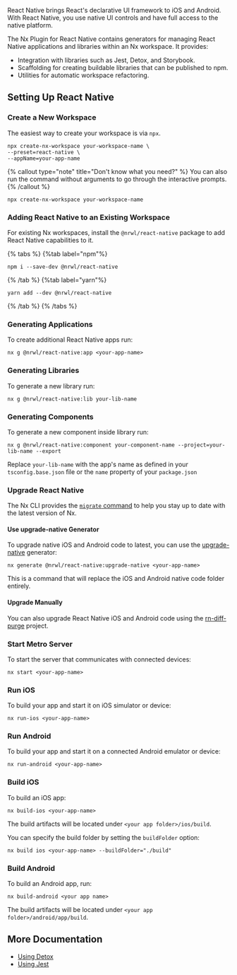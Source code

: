 React Native brings React's declarative UI framework to iOS and Android. With React Native, you use native UI controls and have full access to the native platform.

The Nx Plugin for React Native contains generators for managing React Native applications and libraries within an Nx workspace. It provides:

- Integration with libraries such as Jest, Detox, and Storybook.
- Scaffolding for creating buildable libraries that can be published to npm.
- Utilities for automatic workspace refactoring.

## Setting Up React Native

### Create a New Workspace

The easiest way to create your workspace is via `npx`.

```shell
npx create-nx-workspace your-workspace-name \
--preset=react-native \
--appName=your-app-name
```

{% callout type="note" title="Don't know what you need?" %}
You can also run the command without arguments to go through the interactive prompts.
{% /callout %}

```shell
npx create-nx-workspace your-workspace-name
```

### Adding React Native to an Existing Workspace

For existing Nx workspaces, install the `@nrwl/react-native` package to add React Native capabilities to it.

{% tabs %}
{%tab label="npm"%}

```shell
npm i --save-dev @nrwl/react-native
```

{% /tab %}
{%tab label="yarn"%}

```shell
yarn add --dev @nrwl/react-native
```

{% /tab %}
{% /tabs %}

### Generating Applications

To create additional React Native apps run:

```shell
nx g @nrwl/react-native:app <your-app-name>
```

### Generating Libraries

To generate a new library run:

```shell
nx g @nrwl/react-native:lib your-lib-name
```

### Generating Components

To generate a new component inside library run:

```shell
nx g @nrwl/react-native:component your-component-name --project=your-lib-name --export
```

Replace `your-lib-name` with the app's name as defined in your `tsconfig.base.json` file or the `name` property of your `package.json`

### Upgrade React Native

The Nx CLI provides the [`migrate` command](/core-features/automate-updating-dependencies) to help you stay up to date with the latest version of Nx.

#### Use upgrade-native Generator

To upgrade native iOS and Android code to latest, you can use the [upgrade-native](/packages/react-native/generators/upgrade-native) generator:

```shell
nx generate @nrwl/react-native:upgrade-native <your-app-name>
```

This is a command that will replace the iOS and Android native code folder entirely.

#### Upgrade Manually

You can also upgrade React Native iOS and Android code using the [rn-diff-purge](https://react-native-community.github.io/upgrade-helper/) project.

### Start Metro Server

To start the server that communicates with connected devices:

```shell
nx start <your-app-name>
```

### Run iOS

To build your app and start it on iOS simulator or device:

```shell
nx run-ios <your-app-name>
```

### Run Android

To build your app and start it on a connected Android emulator or device:

```shell
nx run-android <your-app-name>
```

### Build iOS

To build an iOS app:

```shell
nx build-ios <your-app-name>
```

The build artifacts will be located under `<your app folder>/ios/build`.

You can specify the build folder by setting the `buildFolder` option:

```shell
nx build ios <your-app-name> --buildFolder="./build"
```

### Build Android

To build an Android app, run:

```shell
nx build-android <your app name>
```

The build artifacts will be located under `<your app folder>/android/app/build`.

## More Documentation

- [Using Detox](/packages/detox)
- [Using Jest](/packages/jest)
